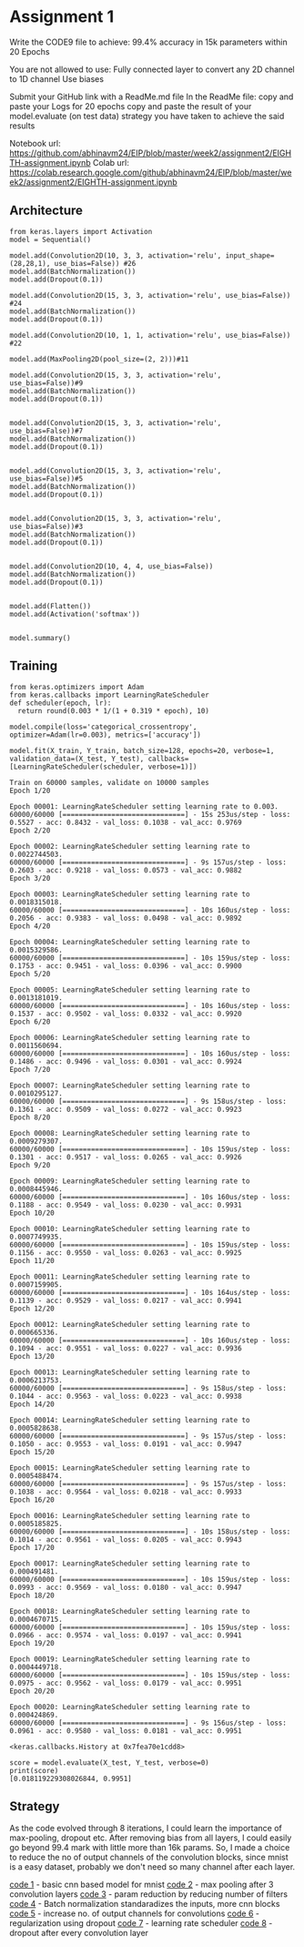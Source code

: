# Assignment 1
Write the CODE9 file to achieve:
    99.4% accuracy
    in 15k parameters
    within 20 Epochs

You are not allowed to use:
    Fully connected layer to convert any 2D channel to 1D channel
    Use biases

Submit your GitHub link with a ReadMe.md file
In the ReadMe file:
    copy and paste your Logs for 20 epochs
    copy and paste the result of your model.evaluate (on test data)
    strategy you have taken to achieve the said results


Notebook url: https://github.com/abhinavm24/EIP/blob/master/week2/assignment2/EIGHTH-assignment.ipynb
Colab url: https://colab.research.google.com/github/abhinavm24/EIP/blob/master/week2/assignment2/EIGHTH-assignment.ipynb


## Architecture
    from keras.layers import Activation
    model = Sequential()

    model.add(Convolution2D(10, 3, 3, activation='relu', input_shape=(28,28,1), use_bias=False)) #26
    model.add(BatchNormalization())
    model.add(Dropout(0.1))

    model.add(Convolution2D(15, 3, 3, activation='relu', use_bias=False)) #24
    model.add(BatchNormalization())
    model.add(Dropout(0.1))

    model.add(Convolution2D(10, 1, 1, activation='relu', use_bias=False)) #22

    model.add(MaxPooling2D(pool_size=(2, 2)))#11

    model.add(Convolution2D(15, 3, 3, activation='relu', use_bias=False))#9
    model.add(BatchNormalization())
    model.add(Dropout(0.1))


    model.add(Convolution2D(15, 3, 3, activation='relu', use_bias=False))#7
    model.add(BatchNormalization())
    model.add(Dropout(0.1))


    model.add(Convolution2D(15, 3, 3, activation='relu', use_bias=False))#5
    model.add(BatchNormalization())
    model.add(Dropout(0.1))


    model.add(Convolution2D(15, 3, 3, activation='relu', use_bias=False))#3
    model.add(BatchNormalization())
    model.add(Dropout(0.1))


    model.add(Convolution2D(10, 4, 4, use_bias=False))
    model.add(BatchNormalization())
    model.add(Dropout(0.1))


    model.add(Flatten())
    model.add(Activation('softmax'))


    model.summary()

## Training

    from keras.optimizers import Adam
    from keras.callbacks import LearningRateScheduler
    def scheduler(epoch, lr):
      return round(0.003 * 1/(1 + 0.319 * epoch), 10)

    model.compile(loss='categorical_crossentropy', optimizer=Adam(lr=0.003), metrics=['accuracy'])

    model.fit(X_train, Y_train, batch_size=128, epochs=20, verbose=1, validation_data=(X_test, Y_test), callbacks=[LearningRateScheduler(scheduler, verbose=1)])
    
    Train on 60000 samples, validate on 10000 samples
    Epoch 1/20

    Epoch 00001: LearningRateScheduler setting learning rate to 0.003.
    60000/60000 [==============================] - 15s 253us/step - loss: 0.5527 - acc: 0.8432 - val_loss: 0.1038 - val_acc: 0.9769
    Epoch 2/20

    Epoch 00002: LearningRateScheduler setting learning rate to 0.0022744503.
    60000/60000 [==============================] - 9s 157us/step - loss: 0.2603 - acc: 0.9218 - val_loss: 0.0573 - val_acc: 0.9882
    Epoch 3/20

    Epoch 00003: LearningRateScheduler setting learning rate to 0.0018315018.
    60000/60000 [==============================] - 10s 160us/step - loss: 0.2056 - acc: 0.9383 - val_loss: 0.0498 - val_acc: 0.9892
    Epoch 4/20

    Epoch 00004: LearningRateScheduler setting learning rate to 0.0015329586.
    60000/60000 [==============================] - 10s 159us/step - loss: 0.1753 - acc: 0.9451 - val_loss: 0.0396 - val_acc: 0.9900
    Epoch 5/20

    Epoch 00005: LearningRateScheduler setting learning rate to 0.0013181019.
    60000/60000 [==============================] - 10s 160us/step - loss: 0.1537 - acc: 0.9502 - val_loss: 0.0332 - val_acc: 0.9920
    Epoch 6/20

    Epoch 00006: LearningRateScheduler setting learning rate to 0.0011560694.
    60000/60000 [==============================] - 10s 160us/step - loss: 0.1486 - acc: 0.9496 - val_loss: 0.0301 - val_acc: 0.9924
    Epoch 7/20

    Epoch 00007: LearningRateScheduler setting learning rate to 0.0010295127.
    60000/60000 [==============================] - 9s 158us/step - loss: 0.1361 - acc: 0.9509 - val_loss: 0.0272 - val_acc: 0.9923
    Epoch 8/20

    Epoch 00008: LearningRateScheduler setting learning rate to 0.0009279307.
    60000/60000 [==============================] - 10s 159us/step - loss: 0.1301 - acc: 0.9517 - val_loss: 0.0265 - val_acc: 0.9926
    Epoch 9/20

    Epoch 00009: LearningRateScheduler setting learning rate to 0.0008445946.
    60000/60000 [==============================] - 10s 160us/step - loss: 0.1188 - acc: 0.9549 - val_loss: 0.0230 - val_acc: 0.9931
    Epoch 10/20

    Epoch 00010: LearningRateScheduler setting learning rate to 0.0007749935.
    60000/60000 [==============================] - 10s 159us/step - loss: 0.1156 - acc: 0.9550 - val_loss: 0.0263 - val_acc: 0.9925
    Epoch 11/20

    Epoch 00011: LearningRateScheduler setting learning rate to 0.0007159905.
    60000/60000 [==============================] - 10s 164us/step - loss: 0.1139 - acc: 0.9529 - val_loss: 0.0217 - val_acc: 0.9941
    Epoch 12/20

    Epoch 00012: LearningRateScheduler setting learning rate to 0.000665336.
    60000/60000 [==============================] - 10s 160us/step - loss: 0.1094 - acc: 0.9551 - val_loss: 0.0227 - val_acc: 0.9936
    Epoch 13/20

    Epoch 00013: LearningRateScheduler setting learning rate to 0.0006213753.
    60000/60000 [==============================] - 9s 158us/step - loss: 0.1044 - acc: 0.9563 - val_loss: 0.0223 - val_acc: 0.9938
    Epoch 14/20

    Epoch 00014: LearningRateScheduler setting learning rate to 0.0005828638.
    60000/60000 [==============================] - 9s 157us/step - loss: 0.1050 - acc: 0.9553 - val_loss: 0.0191 - val_acc: 0.9947
    Epoch 15/20

    Epoch 00015: LearningRateScheduler setting learning rate to 0.0005488474.
    60000/60000 [==============================] - 9s 157us/step - loss: 0.1038 - acc: 0.9564 - val_loss: 0.0218 - val_acc: 0.9933
    Epoch 16/20

    Epoch 00016: LearningRateScheduler setting learning rate to 0.0005185825.
    60000/60000 [==============================] - 10s 158us/step - loss: 0.1014 - acc: 0.9561 - val_loss: 0.0205 - val_acc: 0.9943
    Epoch 17/20

    Epoch 00017: LearningRateScheduler setting learning rate to 0.000491481.
    60000/60000 [==============================] - 10s 159us/step - loss: 0.0993 - acc: 0.9569 - val_loss: 0.0180 - val_acc: 0.9947
    Epoch 18/20

    Epoch 00018: LearningRateScheduler setting learning rate to 0.0004670715.
    60000/60000 [==============================] - 10s 159us/step - loss: 0.0966 - acc: 0.9574 - val_loss: 0.0197 - val_acc: 0.9941
    Epoch 19/20

    Epoch 00019: LearningRateScheduler setting learning rate to 0.0004449718.
    60000/60000 [==============================] - 10s 159us/step - loss: 0.0975 - acc: 0.9562 - val_loss: 0.0179 - val_acc: 0.9951
    Epoch 20/20

    Epoch 00020: LearningRateScheduler setting learning rate to 0.000424869.
    60000/60000 [==============================] - 9s 156us/step - loss: 0.0961 - acc: 0.9580 - val_loss: 0.0181 - val_acc: 0.9951

    <keras.callbacks.History at 0x7fea70e1cdd8>
    
    score = model.evaluate(X_test, Y_test, verbose=0)
    print(score)
    [0.018119229308026844, 0.9951]
    


## Strategy
As the code evolved through 8 iterations, I could learn the importance of max-pooling, dropout etc.
After removing bias from all layers, I could easily go beyond 99.4 mark with little more than 16k params. So, I made a choice to reduce the no of output channels of the convolution blocks, since mnist is a easy dataset, probably we don't need so many channel after each layer.


[code 1](https://tinyurl.com/yyhddxw5) - basic cnn based model for mnist
[code 2](https://tinyurl.com/y248vr36) - max pooling after 3 convolution layers
[code 3](https://tinyurl.com/yyv4md9y) - param reduction by reducing number of filters
[code 4](https://tinyurl.com/y65qk93c) - Batch normalization standaradizes the inputs, more cnn blocks
[code 5](https://tinyurl.com/y2qacq7u) - increase no. of output channels for convolutions
[code 6](https://tinyurl.com/yyfxyozm) - regularization using dropout
[code 7](https://tinyurl.com/y2omp9s3) - learning rate scheduler
[code 8](https://tinyurl.com/y494cv85) - dropout after every convolution layer
